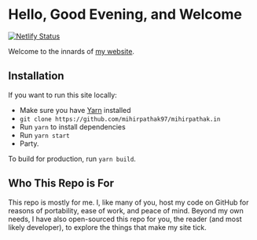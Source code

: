 # Hello, Good Evening, and Welcome

[![Netlify Status](https://api.netlify.com/api/v1/badges/e86d72b6-4917-4bd2-9d21-a3cb0354e83a/deploy-status)](https://app.netlify.com/sites/mihirpathak97/deploys)

Welcome to the innards of [my website](https://mihirpathak.in).

## Installation

If you want to run this site locally:

- Make sure you have [Yarn](https://yarnpkg.com/en/) installed
- `git clone https://github.com/mihirpathak97/mihirpathak.in`
- Run `yarn` to install dependencies
- Run `yarn start`
- Party.

To build for production, run `yarn build`.

## Who This Repo is For

This repo is mostly for me. I, like many of you, host my code on GitHub for reasons of portability, ease of work, and peace of mind. Beyond my own needs, I have also open-sourced this repo for you, the reader (and most likely developer), to explore the things that make my site tick.